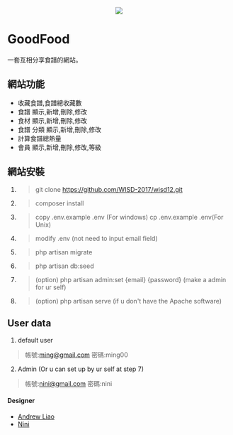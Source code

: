 <p align="center"><img src="https://i.imgur.com/UwNermi.png"></p>

# GoodFood

一套互相分享食譜的網站。

## 網站功能

- 收藏食譜,食譜總收藏數
- 食譜 顯示,新增,刪除,修改
- 食材 顯示,新增,刪除,修改
- 食譜 分類 顯示,新增,刪除,修改
- 計算食譜總熱量
- 會員 顯示,新增,刪除,修改,等級


## 網站安裝
1. > git clone https://github.com/WISD-2017/wisd12.git
2. > composer install
3. > copy .env.example .env (For windows) cp .env.example .env(For Unix)
4. > modify .env (not need to input email field)
5. > php artisan migrate
6. > php artisan db:seed
7. > (option) php artisan admin:set {email} {password}  (make a admin for ur self)
8. > (option) php artisan serve (if u don't have the Apache software)

## User data
1. default user
> 帳號:ming@gmail.com 密碼:ming00

2. Admin (Or u can set up by ur self at step 7)
> 帳號:nini@gmail.com 密碼:nini

#### Designer
- [Andrew Liao](https://github.com/img21326)
- [Nini](https://github.com/s3a432064)
